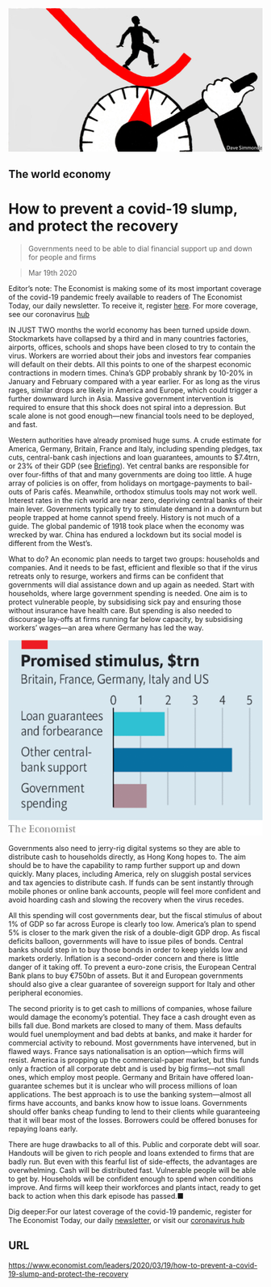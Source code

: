 ![](./images/20200321_LDD004.jpg)

## The world economy

# How to prevent a covid-19 slump, and protect the recovery

> Governments need to be able to dial financial support up and down for people and firms

> Mar 19th 2020

Editor’s note: The Economist is making some of its most important coverage of the covid-19 pandemic freely available to readers of The Economist Today, our daily newsletter. To receive it, register [here](https://www.economist.com//newslettersignup). For more coverage, see our coronavirus [hub](https://www.economist.com//coronavirus)

IN JUST TWO months the world economy has been turned upside down. Stockmarkets have collapsed by a third and in many countries factories, airports, offices, schools and shops have been closed to try to contain the virus. Workers are worried about their jobs and investors fear companies will default on their debts. All this points to one of the sharpest economic contractions in modern times. China’s GDP probably shrank by 10-20% in January and February compared with a year earlier. For as long as the virus rages, similar drops are likely in America and Europe, which could trigger a further downward lurch in Asia. Massive government intervention is required to ensure that this shock does not spiral into a depression. But scale alone is not good enough—new financial tools need to be deployed, and fast.

Western authorities have already promised huge sums. A crude estimate for America, Germany, Britain, France and Italy, including spending pledges, tax cuts, central-bank cash injections and loan guarantees, amounts to $7.4trn, or 23% of their GDP (see [Briefing](https://www.economist.com//briefing/2020/03/19/governments-are-spending-big-to-keep-the-world-economy-from-getting-dangerously-sick)). Yet central banks are responsible for over four-fifths of that and many governments are doing too little. A huge array of policies is on offer, from holidays on mortgage-payments to bail-outs of Paris cafés. Meanwhile, orthodox stimulus tools may not work well. Interest rates in the rich world are near zero, depriving central banks of their main lever. Governments typically try to stimulate demand in a downturn but people trapped at home cannot spend freely. History is not much of a guide. The global pandemic of 1918 took place when the economy was wrecked by war. China has endured a lockdown but its social model is different from the West’s.

What to do? An economic plan needs to target two groups: households and companies. And it needs to be fast, efficient and flexible so that if the virus retreats only to resurge, workers and firms can be confident that governments will dial assistance down and up again as needed. Start with households, where large government spending is needed. One aim is to protect vulnerable people, by subsidising sick pay and ensuring those without insurance have health care. But spending is also needed to discourage lay-offs at firms running far below capacity, by subsidising workers’ wages—an area where Germany has led the way.



![](./images/20200321_LDC815.png)

Governments also need to jerry-rig digital systems so they are able to distribute cash to households directly, as Hong Kong hopes to. The aim should be to have the capability to ramp further support up and down quickly. Many places, including America, rely on sluggish postal services and tax agencies to distribute cash. If funds can be sent instantly through mobile phones or online bank accounts, people will feel more confident and avoid hoarding cash and slowing the recovery when the virus recedes.

All this spending will cost governments dear, but the fiscal stimulus of about 1% of GDP so far across Europe is clearly too low. America’s plan to spend 5% is closer to the mark given the risk of a double-digit GDP drop. As fiscal deficits balloon, governments will have to issue piles of bonds. Central banks should step in to buy those bonds in order to keep yields low and markets orderly. Inflation is a second-order concern and there is little danger of it taking off. To prevent a euro-zone crisis, the European Central Bank plans to buy €750bn of assets. But it and European governments should also give a clear guarantee of sovereign support for Italy and other peripheral economies.

The second priority is to get cash to millions of companies, whose failure would damage the economy’s potential. They face a cash drought even as bills fall due. Bond markets are closed to many of them. Mass defaults would fuel unemployment and bad debts at banks, and make it harder for commercial activity to rebound. Most governments have intervened, but in flawed ways. France says nationalisation is an option—which firms will resist. America is propping up the commercial-paper market, but this funds only a fraction of all corporate debt and is used by big firms—not small ones, which employ most people. Germany and Britain have offered loan-guarantee schemes but it is unclear who will process millions of loan applications. The best approach is to use the banking system—almost all firms have accounts, and banks know how to issue loans. Governments should offer banks cheap funding to lend to their clients while guaranteeing that it will bear most of the losses. Borrowers could be offered bonuses for repaying loans early.

There are huge drawbacks to all of this. Public and corporate debt will soar. Handouts will be given to rich people and loans extended to firms that are badly run. But even with this fearful list of side-effects, the advantages are overwhelming. Cash will be distributed fast. Vulnerable people will be able to get by. Households will be confident enough to spend when conditions improve. And firms will keep their workforces and plants intact, ready to get back to action when this dark episode has passed.■

Dig deeper:For our latest coverage of the covid-19 pandemic, register for The Economist Today, our daily [newsletter](https://www.economist.com//newslettersignup), or visit our [coronavirus hub](https://www.economist.com//coronavirus)

## URL

https://www.economist.com/leaders/2020/03/19/how-to-prevent-a-covid-19-slump-and-protect-the-recovery
